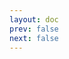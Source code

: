 ```yaml
---
layout: doc
prev: false
next: false
---
```


<CustomItemBox :item="{
  name: '莓果',
  icon: '/wiki/item/red_berry.png',
  type: '食物',
  description: '',
  params: {
    stack: 30,
    durability: -1 
  },
  obtain: {
    found: [],
    npc: [],
    shop: [],
    gardening: []
  }
}" />
